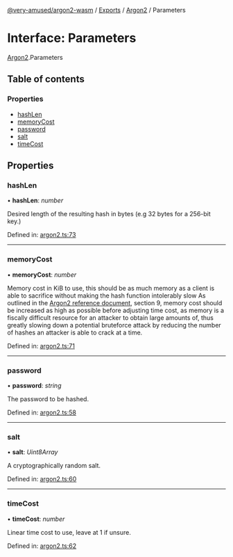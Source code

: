 [@very-amused/argon2-wasm](../README.md) / [Exports](../modules.md) / [Argon2](../modules/argon2.md) / Parameters

# Interface: Parameters

[Argon2](../modules/argon2.md).Parameters

## Table of contents

### Properties

- [hashLen](argon2.parameters.md#hashlen)
- [memoryCost](argon2.parameters.md#memorycost)
- [password](argon2.parameters.md#password)
- [salt](argon2.parameters.md#salt)
- [timeCost](argon2.parameters.md#timecost)

## Properties

### hashLen

• **hashLen**: *number*

Desired length of the resulting hash in bytes (e.g 32 bytes for a 256-bit key.)

Defined in: [argon2.ts:73](https://github.com/very-amused/argon2-wasm/blob/ee8c702/src/argon2.ts#L73)

___

### memoryCost

• **memoryCost**: *number*

Memory cost in KiB to use,
this should be as much memory as a client is able to sacrifice without making the hash function intolerably slow
As outlined in the [Argon2 reference document](https://github.com/P-H-C/phc-winner-argon2/blob/master/argon2-specs.pdf), section 9,
memory cost should be increased as high as possible before adjusting time cost,
as memory is a fiscally difficult resource for an attacker to obtain large amounts of, thus greatly slowing down a potential bruteforce attack
by reducing the number of hashes an attacker is able to crack at a time.

Defined in: [argon2.ts:71](https://github.com/very-amused/argon2-wasm/blob/ee8c702/src/argon2.ts#L71)

___

### password

• **password**: *string*

The password to be hashed.

Defined in: [argon2.ts:58](https://github.com/very-amused/argon2-wasm/blob/ee8c702/src/argon2.ts#L58)

___

### salt

• **salt**: *Uint8Array*

A cryptographically random salt.

Defined in: [argon2.ts:60](https://github.com/very-amused/argon2-wasm/blob/ee8c702/src/argon2.ts#L60)

___

### timeCost

• **timeCost**: *number*

Linear time cost to use, leave at 1 if unsure.

Defined in: [argon2.ts:62](https://github.com/very-amused/argon2-wasm/blob/ee8c702/src/argon2.ts#L62)
